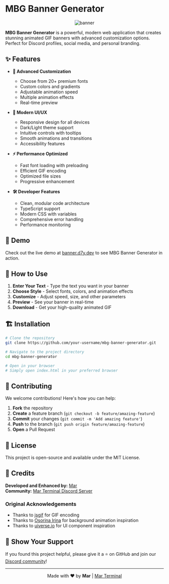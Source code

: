 # MBG Banner Generator

<p align="center">
  <img src="https://cdn.discordapp.com/attachments/729486981268111441/1130868679500894208/download_3.gif" alt="banner" />
</p>

**MBG Banner Generator** is a powerful, modern web application that creates stunning animated GIF banners with advanced customization options. Perfect for Discord profiles, social media, and personal branding.

## ✨ Features

- **🎨 Advanced Customization**
  - Choose from 20+ premium fonts
  - Custom colors and gradients
  - Adjustable animation speed
  - Multiple animation effects
  - Real-time preview

- **🚀 Modern UI/UX**
  - Responsive design for all devices
  - Dark/Light theme support
  - Intuitive controls with tooltips
  - Smooth animations and transitions
  - Accessibility features

- **⚡ Performance Optimized**
  - Fast font loading with preloading
  - Efficient GIF encoding
  - Optimized file sizes
  - Progressive enhancement

- **🛠️ Developer Features**
  - Clean, modular code architecture
  - TypeScript support
  - Modern CSS with variables
  - Comprehensive error handling
  - Performance monitoring

## 🚀 Demo

Check out the live demo at [banner.d7y.dev](https://banner.d7y.dev) to see MBG Banner Generator in action.

## 🎯 How to Use

1. **Enter Your Text** - Type the text you want in your banner
2. **Choose Style** - Select fonts, colors, and animation effects
3. **Customize** - Adjust speed, size, and other parameters
4. **Preview** - See your banner in real-time
5. **Download** - Get your high-quality animated GIF

## 🏗️ Installation

```bash
# Clone the repository
git clone https://github.com/your-username/mbg-banner-generator.git

# Navigate to the project directory
cd mbg-banner-generator

# Open in your browser
# Simply open index.html in your preferred browser
```

## 🤝 Contributing

We welcome contributions! Here's how you can help:

1. **Fork** the repository
2. **Create** a feature branch (`git checkout -b feature/amazing-feature`)
3. **Commit** your changes (`git commit -m 'Add amazing feature'`)
4. **Push** to the branch (`git push origin feature/amazing-feature`)
5. **Open** a Pull Request

## 📝 License

This project is open-source and available under the MIT License.

## 🙏 Credits

**Developed and Enhanced by:** [Mar](https://discord.gg/marx)  
**Community:** [Mar Terminal Discord Server](https://discord.gg/marx)

### Original Acknowledgements
- Thanks to [jsgif](https://github.com/antimatter15/jsgif/tree/master) for GIF encoding
- Thanks to [Osorina Irina](https://codepen.io/osorina) for background animation inspiration
- Thanks to [uiverse.io](https://uiverse.io) for UI component inspiration

## 🌟 Show Your Support

If you found this project helpful, please give it a ⭐ on GitHub and join our [Discord community](https://discord.gg/marx)!

---

<p align="center">
  Made with ❤️ by <strong>Mar</strong> | <a href="https://discord.gg/marx">Mar Terminal</a>
</p>
